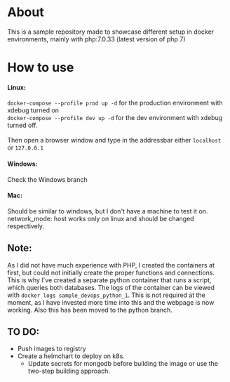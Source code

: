 # About

This is a sample repository made to showcase different setup in docker environments, mainly with php:7.0.33 (latest version of php 7)

# How to use 

#### Linux: 

`docker-compose --profile prod up -d` for the production environment with xdebug turned on <br>
`docker-compose --profile dev up -d` for the dev environment with xdebug turned off. <br>
<br>
Then open a browser window and type in the addressbar either `localhost` or `127.0.0.1`

#### Windows: 
Check the Windows branch
#### Mac: 
Should be similar to windows, but I don't have a machine to test it on. network_mode: host works only on linux and should be changed respectively.

## Note:
As I did not have much experience with PHP, I created the containers at first, but could not initially create the proper functions and connections. This is why I've created a separate python container that runs a script, which queries both databases. The logs of the container can be viewed with `docker logs sample_devops_python_1`. This is not required at the moment, as I have invested more time into this and the webpage is now working. Also this has been moved to the python branch. 


## TO DO:

- Push images to registry
- Create a helmchart to deploy on k8s. 
  - Update secrets for mongodb before building the image or use the two-step building approach. 
